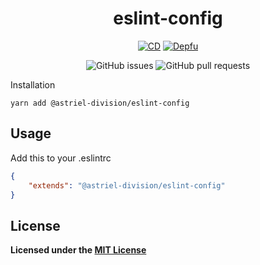 <div align="center">

# eslint-config

[![CD](https://github.com/hidden-umbrella/template/actions/workflows/CD.yml/badge.svg)](https://github.com/hidden-umbrella/eslint-config/actions/workflows/CD.yml)
[![Depfu](https://badges.depfu.com/badges/e955a0a6f384f5613ba0b4a57ef0d32e/count.svg)](https://badges.depfu.com/github/hidden-umbrella/eslint-config)

![GitHub issues](https://img.shields.io/github/issues-raw/hidden-umbrella/eslint-config)
![GitHub pull requests](https://img.shields.io/github/issues-pr/hidden-umbrella/eslint-config)

</div

## Installation

`yarn add @astriel-division/eslint-config`

## Usage

Add this to your .eslintrc

```json
{
	"extends": "@astriel-division/eslint-config"
}
```

## License

**Licensed under the [MIT License](https://github.com/AstrielDivision/eslint-config/blob/main/LICENSE)**
